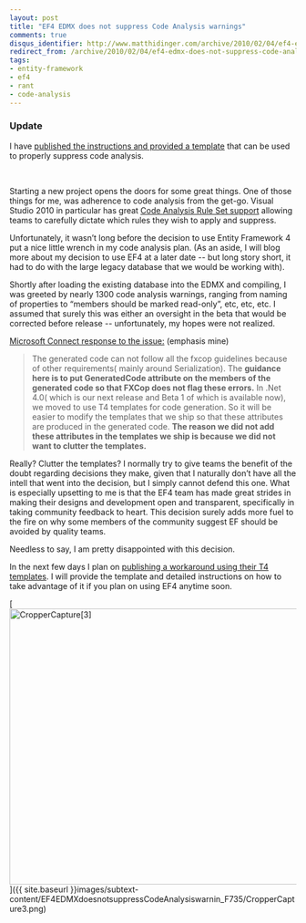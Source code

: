 ```yaml
---
layout: post
title: "EF4 EDMX does not suppress Code Analysis warnings"
comments: true
disqus_identifier: http://www.matthidinger.com/archive/2010/02/04/ef4-edmx-does-not-suppress-code-analysis-warnings.aspx
redirect_from: /archive/2010/02/04/ef4-edmx-does-not-suppress-code-analysis-warnings.aspx/
tags: 
- entity-framework
- ef4
- rant
- code-analysis
---
```

### Update

I have [published the instructions and provided a template](http://www.matthidinger.com/archive/2010/02/09/customizing-the-entity-framework-t4-template-suppressing-code-analysis.aspx) that can be used to properly suppress code analysis.

 

Starting a new project opens the doors for some great things. One of those things for me, was adherence to code analysis from the get-go. Visual Studio 2010 in particular has great [Code Analysis Rule Set support](http://blogs.msdn.com/habibh/archive/2009/08/12/create-your-own-code-analysis-rule-set-using-visual-studio-team-system-2010.aspx) allowing teams to carefully dictate which rules they wish to apply and suppress.

Unfortunately, it wasn’t long before the decision to use Entity Framework 4 put a nice little wrench in my code analysis plan. (As an aside, I will blog more about my decision to use EF4 at a later date -- but long story short, it had to do with the large legacy database that we would be working with).

Shortly after loading the existing database into the EDMX and compiling, I was greeted by nearly 1300 code analysis warnings, ranging from naming of properties to “members should be marked read-only”, etc, etc, etc. I assumed that surely this was either an oversight in the beta that would be corrected before release -- unfortunately, my hopes were not realized.

[Microsoft Connect response to the issue:](http://connect.microsoft.com/VisualStudio/feedback/ViewFeedback.aspx?FeedbackID=434118 "http://connect.microsoft.com/VisualStudio/feedback/ViewFeedback.aspx?FeedbackID=434118") (emphasis mine)

> The generated code can not follow all the fxcop guidelines because of other requirements( mainly around Serialization). The **guidance here is to put GeneratedCode attribute on the members of the generated code so that FXCop does not flag these errors.** In .Net 4.0( which is our next release and Beta 1 of which is available now), we moved to use T4 templates for code generation. So it will be easier to modify the templates that we ship so that these attributes are produced in the generated code. **The reason we did not add these attributes in the templates we ship is because we did not want to clutter the templates.**

Really? Clutter the templates? I normally try to give teams the benefit of the doubt regarding decisions they make, given that I naturally don’t have all the intell that went into the decision, but I simply cannot defend this one. What is especially upsetting to me is that the EF4 team has made great strides in making their designs and development open and transparent, specifically in taking community feedback to heart. This decision surely adds more fuel to the fire on why some members of the community suggest EF should be avoided by quality teams.

Needless to say, I am pretty disappointed with this decision.

In the next few days I plan on [publishing a workaround using their T4 templates](http://www.matthidinger.com/archive/2010/02/09/customizing-the-entity-framework-t4-template-suppressing-code-analysis.aspx). I will provide the template and detailed instructions on how to take advantage of it if you plan on using EF4 anytime soon.

[<img src="{{ site.baseurl }}images/subtext-content/EF4EDMXdoesnotsuppressCodeAnalysiswarnin_F735/CropperCapture3_thumb.png" title="CropperCapture[3]" alt="CropperCapture[3]" width="809" height="484" />]({{ site.baseurl }}images/subtext-content/EF4EDMXdoesnotsuppressCodeAnalysiswarnin_F735/CropperCapture3.png)

 

